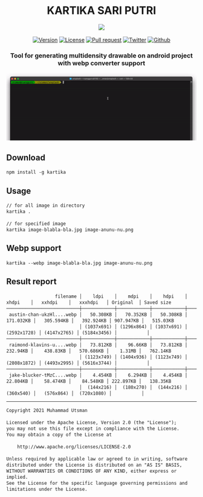 <h1 align="center">
  KARTIKA SARI PUTRI
</h1>

<p align="center">
  <img src="https://images.unsplash.com/photo-1637039796091-a3c6279fad80?ixlib=rb-1.2.1&ixid=MnwxMjA3fDB8MHxwaG90by1wYWdlfHx8fGVufDB8fHx8&auto=format&fit=crop&w=840&q=80"/>
</p>

<p align="center">
  <a href="https://www.npmjs.com/package/kartika"><img alt="Version" src="https://img.shields.io/npm/v/kartika"></a>
  <a href="LICENSE"><img alt="License" src="https://img.shields.io/badge/License-Apache%202.0-blue.svg"></a>
  <a href="https://github.com/utsmannn/bacot/pulls"><img alt="Pull request" src="https://img.shields.io/badge/PRs-welcome-brightgreen.svg?style=flat"></a>
  <a href="https://twitter.com/utsmannn"><img alt="Twitter" src="https://img.shields.io/twitter/follow/utsmannn"></a>
  <a href="https://github.com/utsmannn"><img alt="Github" src="https://img.shields.io/github/followers/utsmannn?label=follow&style=social"></a>
  <h3 align="center">Tool for generating multidensity drawable on android project with webp converter support</h3>
</p>

<p align="center">
  <img src="kartika.gif"/>
</p>


## Download
```
npm install -g kartika
```

## Usage
```
// for all image in directory
kartika .

// for specified image
kartika image-blabla-bla.jpg image-anunu-nu.png
```

## Webp support
```
kartika --webp image-blabla-bla.jpg image-anunu-nu.png
```

## Result report
```                                                                                                 
                  filename │    ldpi    │    mdpi    │    hdpi    │    xhdpi    │   xxhdpi    │   xxxhdpi   │ Original  │ Saved size 
───────────────────────────┼────────────┼────────────┼────────────┼─────────────┼─────────────┼─────────────┼───────────┼────────────
 austin-chan-ukzHl....webp │   50.308KB │   70.352KB │   50.308KB │   171.032KB │   305.594KB │   392.924KB │ 907.947KB │   515.03KB 
                           │ (1037x691) │ (1296x864) │ (1037x691) │ (2592x1728) │ (4147x2765) │ (5184x3456) │           │            
───────────────────────────┼────────────┼────────────┼────────────┼─────────────┼─────────────┼─────────────┼───────────┼────────────
 raimond-klavins-u....webp │   73.812KB │    96.66KB │   73.812KB │    232.94KB │    438.83KB │   570.686KB │    1.31MB │   762.14KB 
                           │ (1123x749) │ (1404x936) │ (1123x749) │ (2808x1872) │ (4493x2995) │ (5616x3744) │           │            
───────────────────────────┼────────────┼────────────┼────────────┼─────────────┼─────────────┼─────────────┼───────────┼────────────
 jake-blucker-tMzC....webp │    4.454KB │    6.294KB │    4.454KB │    22.804KB │    58.474KB │    84.548KB │ 222.897KB │   138.35KB 
                           │  (144x216) │  (180x270) │  (144x216) │   (360x540) │   (576x864) │  (720x1080) │           │            

```

---
```
Copyright 2021 Muhammad Utsman

Licensed under the Apache License, Version 2.0 (the "License");
you may not use this file except in compliance with the License.
You may obtain a copy of the License at

    http://www.apache.org/licenses/LICENSE-2.0

Unless required by applicable law or agreed to in writing, software
distributed under the License is distributed on an "AS IS" BASIS,
WITHOUT WARRANTIES OR CONDITIONS OF ANY KIND, either express or implied.
See the License for the specific language governing permissions and
limitations under the License.
```

